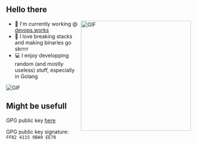## Hello there
<img align="right" alt="GIF" src="https://github.com/eze-kiel/eze-kiel/blob/master/mi.gif?raw=true" width=300 height=300>

* :office: I'm currently working @ [devops.works](https://devops.works)
* :space_invader: I love breaking stacks and making binaries go skrrrr
* :computer: I enjoy developping random (and mostly useless) stuff, especially in Golang

<img align="center" alt="GIF" src="https://github-readme-stats.vercel.app/api?username=eze-kiel&show_icons=true&theme=great-gatsby&count_private=true&hide=contribs"/>

## Might be usefull

GPG public key [here](https://keybase.io/ezekiell/pgp_keys.asc)

GPG public key signature: `FF82 4115 9BA9 EE70`

